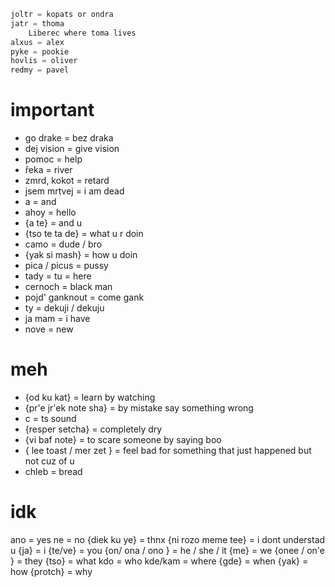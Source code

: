 ```c
joltr = kopats or ondra
jatr = thoma
	Liberec where toma lives
alxus = alex
pyke = pookie
hovlis = oliver
redmy = pavel
```
# important

- go drake = bez draka
- dej vision = give vision
- pomoc  = help
- řeka = river
- zmrd, kokot = retard
- jsem mrtvej = i am dead
- a = and
- ahoy  = hello
- {a te} = and u
- {tso te ta de} = what u r doin
- camo  = dude / bro
- {yak si mash} = how u doin
- pica / picus = pussy
- tady = tu = here
- cernoch = black man
- pojd' ganknout = come gank
- ty = dekuji / dekuju
- ja mam = i have
- nove = new
# meh
- {od ku kat} = learn by watching
- {pr'e jr'ek note sha} = by mistake say something wrong
- c = ts sound
- {resper setcha} = completely dry
- {vi baf note} = to scare someone by saying boo
- { lee toast / mer zet } = feel bad for something that just happened but not cuz of u
- chleb = bread

# idk
ano = yes
ne = no
{diek ku ye} = thnx
{ni rozo meme tee} = i dont understad u
{ja} = i
{te/ve} = you
{on/ ona / ono } = he / she / it
{me} = we
{onee / on'e } = they
{tso} = what
kdo = who
kde/kam = where
{gde} = when
{yak} = how
{protch} = why 